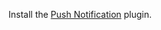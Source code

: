Install the [Push Notification](https://www.igniterealtime.org/projects/openfire/plugin-archive.jsp?plugin=pushnotification) plugin.
